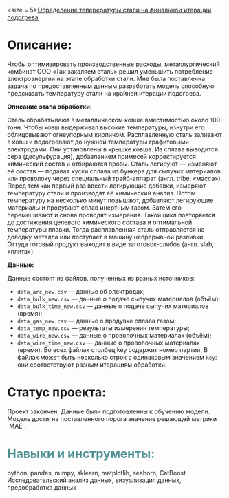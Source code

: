 <size = 5>[Определение теперературы стали на финальной итерации подогрева](https://github.com/Shakal-tabaki/yandex_practicum/blob/main/project_determination_of_alloy_temperature/alloy_temperature_determination_project.ipynb)</size>


<h1>Описание:</h1>


Чтобы оптимизировать производственные расходы, металлургический комбинат ООО «Так закаляем сталь» решил уменьшить потребление электроэнергии на этапе обработки стали. Мне была поставленна задача по предоставленным данным разработать модель способную предсказать температуру стали на крайней итерации подогрева.  

__Описание этапа обработки:__

Сталь обрабатывают в металлическом ковше вместимостью около 100 тонн. Чтобы ковш выдерживал высокие температуры, изнутри его облицовывают огнеупорным кирпичом. Расплавленную сталь заливают в ковш и подогревают до нужной температуры графитовыми электродами. Они установлены в крышке ковша. 
Из сплава выводится сера (десульфурация), добавлением примесей корректируется химический состав и отбираются пробы. Сталь легируют — изменяют её состав — подавая куски сплава из бункера для сыпучих материалов или проволоку через специальный трайб-аппарат (англ. tribe, «масса»).
Перед тем как первый раз ввести легирующие добавки, измеряют температуру стали и производят её химический анализ. Потом температуру на несколько минут повышают, добавляют легирующие материалы и продувают сплав инертным газом. Затем его перемешивают и снова проводят измерения. Такой цикл повторяется до достижения целевого химического состава и оптимальной температуры плавки.
Тогда расплавленная сталь отправляется на доводку металла или поступает в машину непрерывной разливки. Оттуда готовый продукт выходит в виде заготовок-слябов (англ. slab, «плита»).

__Данные:__

Данные состоят из файлов, полученных из разных источников:
* `data_arc_new.csv` — данные об электродах;
* `data_bulk_new.csv` — данные о подаче сыпучих материалов (объём);
* `data_bulk_time_new.csv` — данные о подаче сыпучих материалов (время);
* `data_gas_new.csv` — данные о продувке сплава газом;
* `data_temp_new.csv` — результаты измерения температуры;
* `data_wire_new.csv` — данные о проволочных материалах (объём);
* `data_wire_time_new.csv` — данные о проволочных материалах (время).
Во всех файлах столбец key содержит номер партии. В файлах может быть несколько строк с одинаковым значением `key`: они соответствуют разным итерациям обработки.


<h1>Статус проекта:</h1>
Проект закончен. Данные были подготовленны к обучению модели. Модель достигна поставленного порога значение решающей метрики `MAE`.


<h1 style="color:#539394">Навыки и инструменты:</h1>

python, pandas, numpy, sklearn, matplotlib, seaborn, CatBoost</dir>   
Исследовательский анализ данных, визуализация данных, предобработка данных
